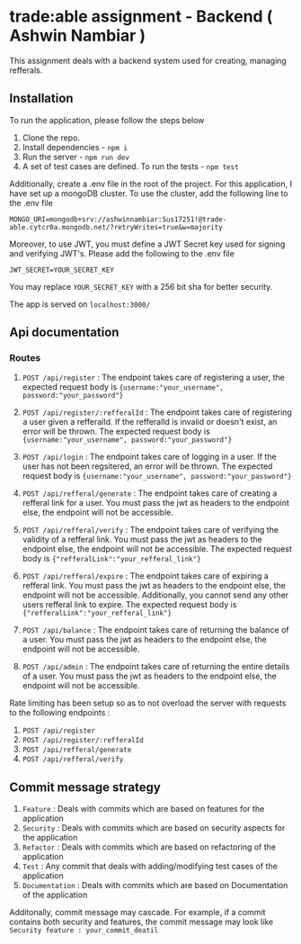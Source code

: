 # trade:able assignment - Backend ( Ashwin Nambiar )

This assignment deals with a backend system used for creating, managing refferals.

## Installation 

To run the application, please follow the steps below

1. Clone the repo.
2. Install dependencies - `npm i`
3. Run the server - `npm run dev`
4. A set of test cases are defined. To run the tests - `npm test`

Additionally, create a .env file in the root of the project. For this application, I have set up a mongoDB cluster. To use the cluster, add the following line to the .env file

`MONGO_URI=mongodb+srv://ashwinnambiar:Sus17251!@trade-able.cytcr0a.mongodb.net/?retryWrites=true&w=majority`

Moreover, to use JWT, you must define a JWT Secret key used for signing and verifying JWT's. Please add the following to the .env file 

`JWT_SECRET=YOUR_SECRET_KEY`

You may replace `YOUR_SECRET_KEY` with a 256 bit sha for better security.

The app is served on `localhost:3000/`

## Api documentation 

### Routes

1. `POST /api/register` : The endpoint takes care of registering a user, the expected request body is 
    `{username:"your_username", password:"your_password"}`

2. `POST /api/register/:refferalId` : The endpoint takes care of registering a user given a refferalId. If the refferalId is invalid or doesn't exist, an error will be thrown. The expected request body is `{username:"your_username", password:"your_password"}`

3. `POST /api/login` : The endpoint takes care of logging in a user. If the user has not been regsitered, an error will be thrown.  The expected request body is `{username:"your_username", password:"your_password"}`

4. `POST /api/refferal/generate` : The endpoint takes care of creating a refferal link for a user. You must pass the jwt as headers to the endpoint else, the endpoint will not be accessible.

5. `POST /api/refferal/verify` : The endpoint takes care of verifying the validity of a refferal link. You must pass the jwt as headers to the endpoint else, the endpoint will not be accessible. The expected request body is `{"refferalLink":"your_refferal_link"}`

6. `POST /api/refferal/expire` : The endpoint takes care of expiring a refferal link. You must pass the jwt as headers to the endpoint else, the endpoint will not be accessible. Additionally, you cannot send any other users refferal link to expire. The expected request body is `{"refferalLink":"your_refferal_link"}`

7. `POST /api/balance` : The endpoint takes care of returning the balance of a user. You must pass the jwt as headers to the endpoint else, the endpoint will not be accessible.

8. `POST /api/admin` : The endpoint takes care of returning the entire details of a user. You must pass the jwt as headers to the endpoint else, the endpoint will not be accessible.

Rate limiting has been setup so as to not overload the server with requests to the following endpoints :

1. `POST /api/register`
2. `POST /api/register/:refferalId`
3. `POST /api/refferal/generate` 
4. `POST /api/refferal/verify`

## Commit message strategy

1. `Feature` : Deals with commits which are based on features for the application
2. `Security` : Deals with commits which are based on security aspects for the application
3. `Refactor` : Deals with commits which are based on refactoring of the application
4. `Test` : Any commit that deals with adding/modifying test cases of the application
5. `Documentation` : Deals with commits which are based on Documentation of the application

Additonally, commit message may cascade. For example, if a commit contains both security and features, the commit message may look like `Security feature : your_commit_deatil`
